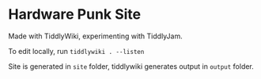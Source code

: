 # Hardware Punk Site

Made with TiddlyWiki, experimenting with TiddlyJam.

To edit locally, run `tiddlywiki . --listen`

Site is generated in `site` folder, tiddlywiki generates output in `output` folder.
